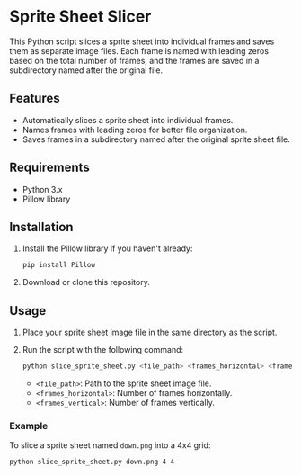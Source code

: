# Sprite Sheet Slicer

This Python script slices a sprite sheet into individual frames and saves them as separate image files. Each frame is named with leading zeros based on the total number of frames, and the frames are saved in a subdirectory named after the original file.

## Features

- Automatically slices a sprite sheet into individual frames.
- Names frames with leading zeros for better file organization.
- Saves frames in a subdirectory named after the original sprite sheet file.

## Requirements

- Python 3.x
- Pillow library

## Installation

1. Install the Pillow library if you haven't already:

    ```sh
    pip install Pillow
    ```

2. Download or clone this repository.

## Usage

1. Place your sprite sheet image file in the same directory as the script.

2. Run the script with the following command:

    ```sh
    python slice_sprite_sheet.py <file_path> <frames_horizontal> <frames_vertical>
    ```

    - `<file_path>`: Path to the sprite sheet image file.
    - `<frames_horizontal>`: Number of frames horizontally.
    - `<frames_vertical>`: Number of frames vertically.

### Example

To slice a sprite sheet named `down.png` into a 4x4 grid:

```sh
python slice_sprite_sheet.py down.png 4 4
